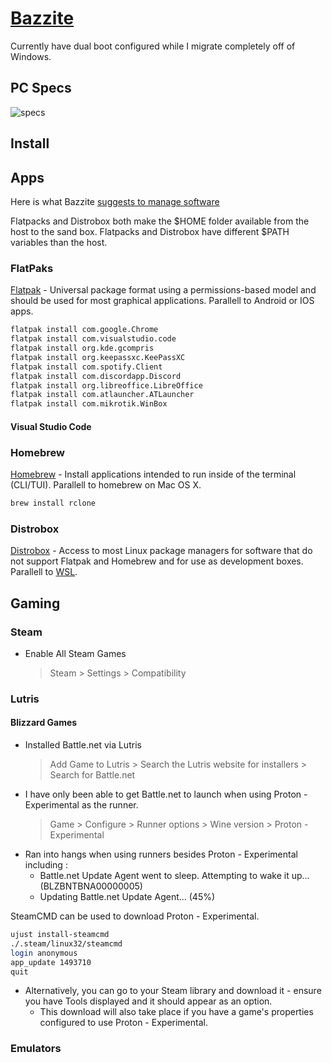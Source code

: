 # [Bazzite](https://bazzite.gg/)

Currently have dual boot configured while I migrate completely off of Windows.

## PC Specs
![specs](https://github.com/user-attachments/assets/70ed75e8-33d4-43b9-abd3-fc0ad0c6321d)


## Install



## Apps

Here is what Bazzite [suggests to manage software](https://docs.bazzite.gg/Installing_and_Managing_Software/)

Flatpacks and Distrobox both make the $HOME folder available from the host to the sand box. Flatpacks and Distrobox have different $PATH variables than the host.

### FlatPaks

[Flatpak](https://docs.bazzite.gg/Installing_and_Managing_Software/Flatpak/) - Universal package format using a permissions-based model and should be used for most graphical applications. Parallell to Android or IOS apps.

```bash
flatpak install com.google.Chrome
flatpak install com.visualstudio.code
flatpak install org.kde.gcompris
flatpak install org.keepassxc.KeePassXC
flatpak install com.spotify.Client
flatpak install com.discordapp.Discord
flatpak install org.libreoffice.LibreOffice
flatpak install com.atlauncher.ATLauncher
flatpak install com.mikrotik.WinBox
```

#### Visual Studio Code

### Homebrew

[Homebrew](https://docs.bazzite.gg/Installing_and_Managing_Software/Homebrew/) - Install applications intended to run inside of the terminal (CLI/TUI).
Parallell to homebrew on Mac OS X.

```bash
brew install rclone
```

### Distrobox

[Distrobox](https://docs.bazzite.gg/Installing_and_Managing_Software/Distrobox/) - Access to most Linux package managers for software that do not support Flatpak and Homebrew and for use as development boxes.
Parallell to [WSL](https://learn.microsoft.com/en-us/windows/wsl/about).

## Gaming

### Steam

* Enable All Steam Games
   > Steam > Settings > Compatibility 

### Lutris

#### Blizzard Games

* Installed Battle.net via Lutris
    > Add Game to Lutris > Search the Lutris website for installers > Search for Battle.net
* I have only been able to get Battle.net to launch when using Proton - Experimental as the runner.
    > Game > Configure > Runner options > Wine version > Proton - Experimental
* Ran into hangs when using runners besides Proton - Experimental including : 
    * Battle.net Update Agent went to sleep. Attempting to wake it up... (BLZBNTBNA00000005)
    * Updating Battle.net Update Agent... (45%)


SteamCMD can be used to download Proton - Experimental. 

```bash
ujust install-steamcmd
./.steam/linux32/steamcmd
login anonymous
app_update 1493710
quit
```

* Alternatively, you can go to your Steam library and download it - ensure you have Tools displayed and it should appear as an option. 
    * This download will also take place if you have a game's properties configured to use Proton - Experimental. 

### Emulators
